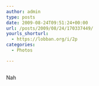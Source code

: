 ```yaml
---
author: admin
type: posts
date: 2009-08-24T09:51:24+00:00
url: /posts/2009/08/24/170337449/
yourls_shorturl:
  - https://lobban.org/i/2p
categories:
  - Photos

---
```

<div class="figure">
  <img src="https://andy.lobban.org/photo/1280/170337449/1/tumblr_kovkpoNyvW1qzrl7b" alt="" />
</div>

Nah